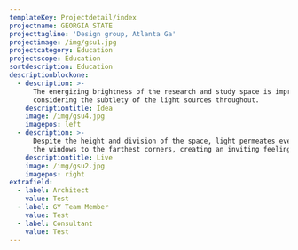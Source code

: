```yaml
---
templateKey: Projectdetail/index
projectname: GEORGIA STATE
projecttagline: 'Design group, Atlanta Ga'
projectimage: /img/gsu1.jpg
projectcategory: Education
projectscope: Education
sortdescription: Education
descriptionblockone:
  - description: >-
      The energizing brightness of the research and study space is impressive
      considering the subtlety of the light sources throughout.
    descriptiontitle: Idea
    image: /img/gsu4.jpg
    imagepos: left
  - description: >-
      Despite the height and division of the space, light permeates evenly from
      the windows to the farthest corners, creating an inviting feeling.
    descriptiontitle: Live
    image: /img/gsu2.jpg
    imagepos: right
extrafield:
  - label: Architect
    value: Test
  - label: GY Team Member
    value: Test
  - label: Consultant
    value: Test
---
```


